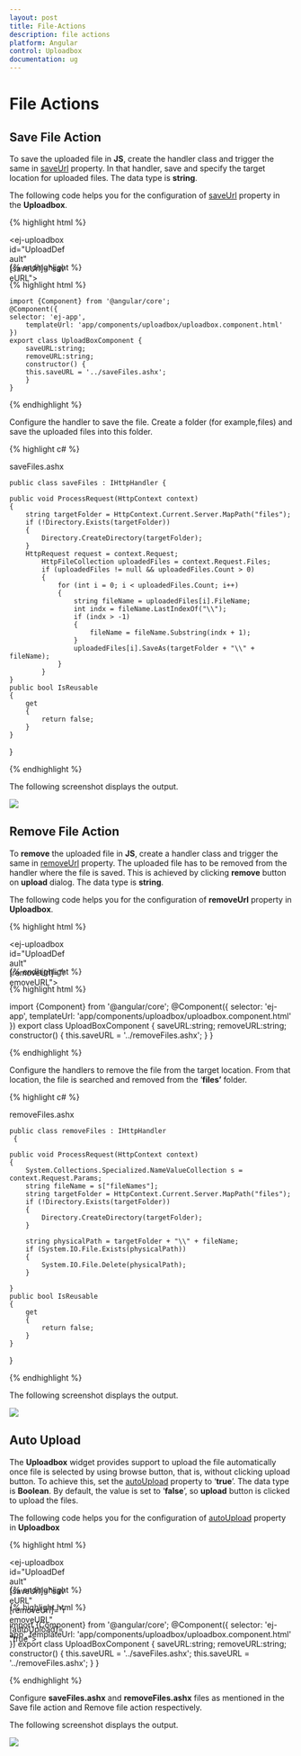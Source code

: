 ```yaml
---
layout: post
title: File-Actions
description: file actions
platform: Angular
control: Uploadbox
documentation: ug
---
```


# File Actions

## Save File Action 

To save the uploaded file in **JS**, create the handler class and trigger the same in [saveUrl](https://help.syncfusion.com/api/js/ejuploadbox#members:saveurl) property.  In that handler, save and specify the target location for uploaded files. The data type is **string**.

The following code helps you for the configuration of [saveUrl](https://help.syncfusion.com/api/js/ejuploadbox#members:saveurl) property in the **Uploadbox**. 

{% highlight html %}

<div style="width:100px;height:35px;">

<ej-uploadbox id="UploadDefault" [saveUrl]="saveURL"></ej-uploadbox>

</div>

{% endhighlight %}

{% highlight html %}
    
    import {Component} from '@angular/core';
    @Component({
    selector: 'ej-app',
        templateUrl: 'app/components/uploadbox/uploadbox.component.html'
    })
    export class UploadBoxComponent {
        saveURL:string;
        removeURL:string;
        constructor() {
        this.saveURL = '../saveFiles.ashx';
        }
    }

{% endhighlight %}

Configure the handler to save the file. Create a folder (for example,files) and save the uploaded files into this folder.  

{% highlight c# %}

saveFiles.ashx 

    public class saveFiles : IHttpHandler {

    public void ProcessRequest(HttpContext context)
    {
        string targetFolder = HttpContext.Current.Server.MapPath("files");
        if (!Directory.Exists(targetFolder))
        {
            Directory.CreateDirectory(targetFolder);
        }
        HttpRequest request = context.Request;
            HttpFileCollection uploadedFiles = context.Request.Files;
            if (uploadedFiles != null && uploadedFiles.Count > 0)
            {
                for (int i = 0; i < uploadedFiles.Count; i++)
                {
                    string fileName = uploadedFiles[i].FileName;
                    int indx = fileName.LastIndexOf("\\");
                    if (indx > -1)
                    {
                        fileName = fileName.Substring(indx + 1);
                    }
                    uploadedFiles[i].SaveAs(targetFolder + "\\" + fileName);
                }
            }
    }
    public bool IsReusable
    {
        get
        {
            return false;
        }
    }
}

{% endhighlight %}

The following screenshot displays the output. 

![](File-Actions_images/File-Actions_img1.png) 

## Remove File Action 

To **remove** the uploaded file in **JS**, create a handler class and trigger the same in [removeUrl](https://help.syncfusion.com/api/js/ejuploadbox#members:removeurl) property.  The uploaded file has to be removed from the handler where the file is saved. This is achieved by clicking **remove** button on **upload** dialog. The data type is **string**.

The following code helps you for the configuration of **removeUrl** property in **Uploadbox**. 

{% highlight html %}

<div style="width:100px;height:35px;">

<ej-uploadbox id="UploadDefault" [removeUrl]="removeURL"></ej-uploadbox>

</div>

{% endhighlight %}

{% highlight html %}

 import {Component} from '@angular/core';
    @Component({
    selector: 'ej-app',
        templateUrl: 'app/components/uploadbox/uploadbox.component.html'
    })
    export class UploadBoxComponent {
        saveURL:string;
        removeURL:string;
        constructor() {
        this.saveURL = '../removeFiles.ashx';
        }
    }

{% endhighlight %}

Configure the handlers to remove the file from the target location. From that location, the file is searched and removed from the ‘**files’** folder.

{% highlight c# %}

removeFiles.ashx

    public class removeFiles : IHttpHandler
     {

    public void ProcessRequest(HttpContext context)
    {
        System.Collections.Specialized.NameValueCollection s = context.Request.Params;
        string fileName = s["fileNames"];
        string targetFolder = HttpContext.Current.Server.MapPath("files");
        if (!Directory.Exists(targetFolder))
        {
            Directory.CreateDirectory(targetFolder);
        }

        string physicalPath = targetFolder + "\\" + fileName;
        if (System.IO.File.Exists(physicalPath))
        {
            System.IO.File.Delete(physicalPath);
        }

    }
    public bool IsReusable
    {
        get
        {
            return false;
        }
    }
  }

{% endhighlight %}

The following screenshot displays the output. 

![](File-Actions_images/File-Actions_img2.png) 

##  Auto Upload

The **Uploadbox** widget provides support to upload the file automatically once file is selected by using browse button, that is, without clicking upload button. To achieve this, set the [autoUpload](https://help.syncfusion.com/api/js/ejuploadbox#members:autoupload) property to ‘**true**’. The data type is **Boolean**. By default, the value is set to ‘**false**’, so **upload** button is clicked to upload the files. 

The following code helps you for the configuration of [autoUpload](https://help.syncfusion.com/api/js/ejuploadbox#members:autoupload) property in **Uploadbox**

{% highlight html %}

<div style="width:100px;height:35px;">

<ej-uploadbox id="UploadDefault" [saveUrl]="saveURL" [removeUrl]="removeURL" [autoUpload]="true"></ej-uploadbox>

</div>

{% endhighlight %}

{% highlight html %}

 import {Component} from '@angular/core';
    @Component({
    selector: 'ej-app',
        templateUrl: 'app/components/uploadbox/uploadbox.component.html'
    })
    export class UploadBoxComponent {
        saveURL:string;
        removeURL:string;
        constructor() {
        this.saveURL = '../saveFiles.ashx';
        this.saveURL = '../removeFiles.ashx';
        }
    }

{% endhighlight %}

Configure **saveFiles.ashx** and **removeFiles.ashx** files as mentioned in the Save file action and Remove file action respectively. 

The following screenshot displays the output.

![](File-Actions_images/File-Actions_img3.png)